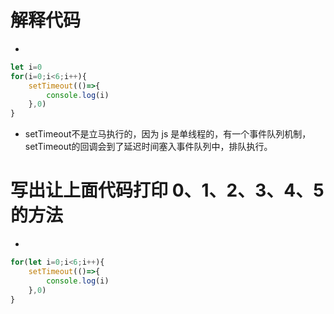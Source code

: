 # 解释代码
* 
``` javascript
let i=0
for(i=0;i<6;i++){
    setTimeout(()=>{
        console.log(i)
    },0)
}
```
* setTimeout不是立马执行的，因为 js 是单线程的，有一个事件队列机制，setTimeout的回调会到了延迟时间塞入事件队列中，排队执行。

# 写出让上面代码打印 0、1、2、3、4、5 的方法
* 
``` javascript
for(let i=0;i<6;i++){
    setTimeout(()=>{
        console.log(i)
    },0)
}
```
